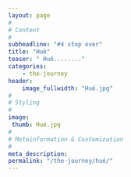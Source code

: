 ```yaml
---
layout: page
#
# Content
#
subheadline: "#4 stop over"
title: "Huê"
teaser: " Huê........"
categories:
    - the-journey
header:
    image_fullwidth: "Hué.jpg"
#
# Styling
#
image:
 thumb: Hué.jpg
#
# Metainformation & Customization
#
meta_description:
permalink: "/the-journey/hué/"
---
```

